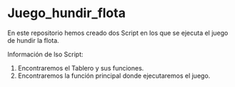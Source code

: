 # Juego_hundir_flota
En este repositorio hemos creado dos Script en los que se ejecuta el juego de hundir la flota.

Información de lso Script:
1. Encontraremos el Tablero y sus funciones.
2. Encontraremos la función principal donde ejecutaremos el juego.
